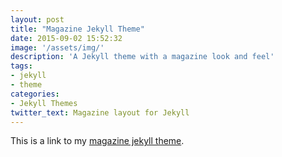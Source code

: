 ```yaml
---
layout: post
title: "Magazine Jekyll Theme"
date: 2015-09-02 15:52:32
image: '/assets/img/'
description: 'A Jekyll theme with a magazine look and feel'
tags: 
- jekyll 
- theme 
categories: 
- Jekyll Themes
twitter_text: Magazine layout for Jekyll
---
```


This is a link to my [magazine jekyll theme](http://scaperoth.github.io/magazine-jekyll-theme).
